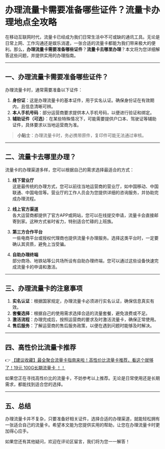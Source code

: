 # 办理流量卡需要准备哪些证件？流量卡办理地点全攻略

在移动互联网时代，流量卡已经成为我们日常生活中不可或缺的通讯工具。无论是日常上网、工作沟通还是娱乐消遣，一张合适的流量卡都能为我们带来极大的便利。那么，**办理流量卡需要准备哪些证件**？**流量卡去哪里办理**？本文将为您详细解答这些问题，并提供实用的办理指南。

---

## 一、办理流量卡需要准备哪些证件？

办理流量卡时，通常需要准备以下证件：

1. **身份证**：这是办理流量卡的基本证件，用于实名认证。确保身份证在有效期内，且信息清晰可辨。
2. **本人手机号码**：部分运营商要求提供本人手机号码，以便进行验证和绑定。
3. **辅助证件（可选）**：在某些特殊情况下，可能需要提供户口本、驾驶证等辅助证件，具体要求以当地运营商为准。

> **小贴士**：办理流量卡时，务必携带原件，复印件可能无法通过审核。

---

## 二、流量卡去哪里办理？

流量卡的办理渠道多样，您可以根据自己的需求选择最适合的方式：

1. **线下营业厅**  
   这是最传统的办理方式，您可以前往当地运营商的营业厅，如中国移动、中国联通、中国电信等。营业厅的工作人员会为您提供详细的咨询服务，并协助完成办理流程。

2. **线上官方渠道**  
   各大运营商都提供了官方APP或网站，您可以在线提交申请，流量卡会直接邮寄到家。这种方式省时省力，特别适合忙碌的上班族。

3. **第三方合作平台**  
   一些电商平台或授权代理商也提供流量卡办理服务。选择这类平台时，一定要确认其资质，避免上当受骗。

4. **自助办理终端**  
   部分商场、地铁站等公共场所设有自助办理终端，您可以通过这些设备快速完成流量卡的申请和激活。

---

## 三、办理流量卡的注意事项

1. **实名认证**：根据国家规定，办理流量卡必须进行实名认证，确保信息真实有效。
2. **套餐选择**：根据自己的使用需求选择合适的流量套餐，避免浪费或不足。
3. **激活流程**：办理完成后，按照运营商的要求及时激活流量卡，确保正常使用。
4. **售后服务**：了解运营商的售后服务政策，以便在遇到问题时能够及时解决。

---

## 四、高性价比流量卡推荐

👉 [【建议收藏】最全聚合流量卡指南来啦！高性价比流量卡推荐，看这个就够了！19元 100G长期流量卡 ！！](https://bit.ly/Liuliangka)

如果您正在寻找高性价比的流量卡，不妨参考以上推荐。无论是日常使用还是长期需求，都能找到适合您的选择。

---

## 五、总结

办理流量卡并不复杂，只要准备好相关证件，选择合适的办理渠道，就能轻松拥有一张适合自己的流量卡。希望本文能为您提供实用的帮助，让您在办理流量卡时更加得心应手。

如果您还有其他疑问，欢迎在评论区留言，我们将为您一一解答！